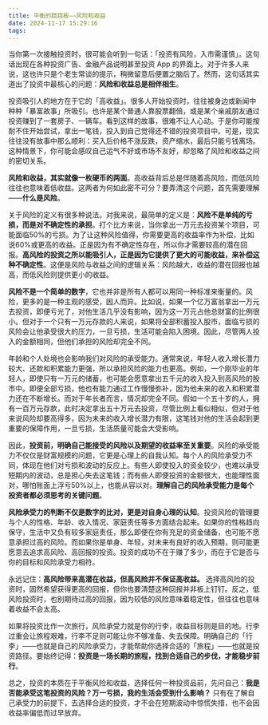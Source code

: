 ```yaml
---
title: 平衡的跷跷板——风险和收益
date: 2024-11-17 15:29:16
tags:
---
```



当你第一次接触投资时，很可能会听到一句话：「投资有风险，入市需谨慎」。这句话出现在各种投资广告、金融产品说明甚至投资 App 的界面上。对于许多人来说，这也许只是个老生常谈的提示，稍微留意后便置之脑后了。然而，这句话其实道出了投资中最核心的问题：**风险和收益总是相伴相生**。

投资吸引人的地方在于它的「高收益」。很多人开始投资时，往往被身边或新闻中种种「暴富故事」所吸引。也许是某个普通人靠股票翻倍，或是某个亲戚朋友通过投资赚到了一套房子、一辆车。看到这样的故事，很难不让人心动。于是你可能按耐不住开始尝试，拿出一笔钱，投入到自己觉得还不错的投资项目中。可是，现实往往没有故事中那么顺利：买入后价格不涨反跌，资产缩水，最后只能亏钱离场。这种情景下，你可能会感叹自己运气不好或市场不友好，却忽略了风险和收益之间的密切关系。

**风险和收益，其实就像一枚硬币的两面**。高收益背后总是伴随着高风险，而低风险往往也意味着低收益。这两者为何如此密不可分？要弄清这个问题，首先需要理解——**什么是风险**。

关于风险的定义有很多种说法。对我来说，最简单的定义是：**风险不是单纯的亏损，而是对不确定性的承担**。打个比方来说，当你拿出一万元去投资某个项目，可能面临50%的亏损。为了让这种风险值得，你需要更高的收益率作为补偿，比如说60%或更高的收益。正是因为有不确定性存在，所以你才需要较高的潜在回报。**高风险的投资之所以能吸引人，正是因为它提供了更大的可能收益，来补偿这种不确定性**。这便是风险与收益之间的逻辑关系：风险越大，收益的潜在回报也越高，而低风险则提供更小的收益。

**风险不是一个简单的数字**，它也并非是所有人都可以用同一种标准来衡量的。风险，更多的是一种主观的感受，因人而异。比如说，如果一个亿万富翁拿出一万元去投资，即便亏光了，对他生活几乎没有影响，因为这一万元占他总财富的比例很小。但对于一个只有一万元存款的人来说，如果将全部积蓄投入股市，面临亏损的风险会让他承受很大的压力，一旦亏损，生活可能会陷入困境。因此，尽管两人投入的金额相同，但他们承担的风险却完全不同。

年龄和个人处境也会影响我们对风险的承受能力。通常来说，年轻人收入增长潜力较大、还款和积累能力更强，所以承担风险的能力也更高。例如，一个刚毕业的年轻人，即使只有一万元的储蓄，也可能会愿意拿出五千元的收入投入到高风险的股市中。即便全部亏损，他也有能力通过工作慢慢弥补，因为他未来的收入和积累潜力还在不断增长。而对于年长者而言，情况却完全不同。假如一个五十岁的人，拥有一百万元存款，此时决定拿出五十万元去投资，尽管比例上看似相似，但对于他来说风险却要高得多，因为未来的收入增长潜力有限，这笔钱对他的生活会起到更重要的保障作用，一旦亏损，生活质量可能会大受影响。

因此，**投资前，明确自己能接受的风险以及期望的收益率至关重要**。风险的承受能力不仅仅是财富规模的问题，它更是心理上的自我认知。每个人的风险承受力不同，体现在他们对亏损和波动的反应上。有些人即使投入的资金较少，也难以承受短期内的波动，总是担心失去这笔钱；而有些人即便投资的金额很大，也能理性面对，哪怕账面上浮亏50%以上，也能从容以对。**理解自己的风险承受能力是每个投资者都必须思考的关键问题**。

**风险承受力的判断不仅是数字的比对，更是对自身心理的认知**。投资风险的管理要与个人的性格、年龄、收入情况、家庭责任等多方面结合起来。如果你的性格趋向保守，生活中又负有较多家庭责任，那么即便在你有充足的资金储备，也可能不愿意承担过高的风险。而如果你是单身、年轻，对未来有良好的收入预期，则可能更愿意去追求高风险、高回报的投资。投资的成功不在于赚了多少，而在于它是否与你的目标和风险承受力相符。

永远记住：**高风险带来高潜在收益，但高风险并不保证高收益。** 选择高风险的投资时，固然希望获得更高的回报，但你也要清楚这种回报并非板上钉钉。反之，低风险投资时，也别期待过高的回报，因为较低的风险意味着稳定性，但往往也意味着收益不会太高。

如果将投资比作一次旅行，风险承受力就是你的行李，收益目标则是目的地。行李过重会让旅程艰难，行李不足则可能让你不够准备、失去保障。明确自己的「行李」——也就是自己的风险承受力，才能帮助你选择合适的「旅程」——也就是投资路径。要始终记得：**投资是一场长期的旅程，找到合适自己的步伐，才能稳步前行**。

总之，投资的本质在于平衡风险和收益，选择任何一种投资品前，先问自己：**我是否能承受这笔投资的风险？万一亏损，我的生活会受到什么影响？** 只有在了解自己承受力的前提下，去选择合适的投资，才不会在短期波动中惊慌失措，也不会因收益率偏低而过早放弃。
